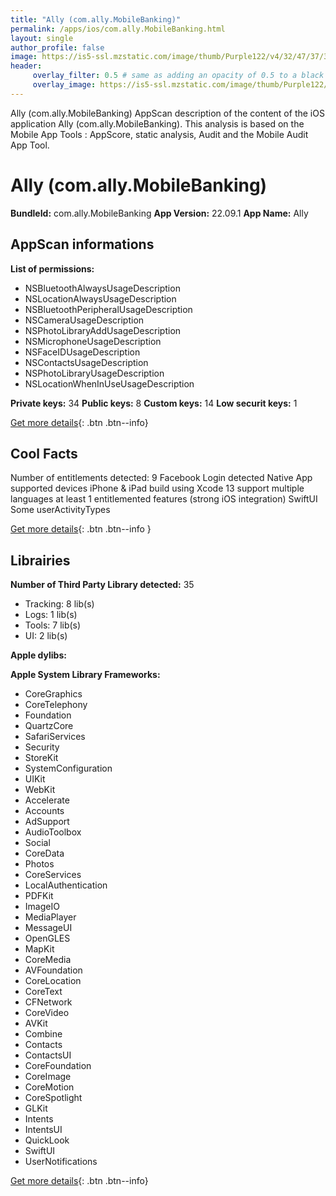 ```yaml
---
title: "Ally (com.ally.MobileBanking)"
permalink: /apps/ios/com.ally.MobileBanking.html
layout: single
author_profile: false
image: https://is5-ssl.mzstatic.com/image/thumb/Purple122/v4/32/47/37/324737a4-23bd-b101-6160-146bd8198aaf/AppIcon-0-1x_U007emarketing-0-6-0-85-220.png/512x512bb.jpg
header: 
     overlay_filter: 0.5 # same as adding an opacity of 0.5 to a black background
     overlay_image: https://is5-ssl.mzstatic.com/image/thumb/Purple122/v4/32/47/37/324737a4-23bd-b101-6160-146bd8198aaf/AppIcon-0-1x_U007emarketing-0-6-0-85-220.png/512x512bb.jpg
---
```

Ally (com.ally.MobileBanking) AppScan description of the content of the iOS application Ally (com.ally.MobileBanking). This analysis is based on the Mobile App Tools : AppScore, static analysis, Audit and the Mobile Audit App Tool.

# Ally (com.ally.MobileBanking)

**BundleId:** com.ally.MobileBanking
**App Version:** 22.09.1
**App Name:** Ally


## AppScan informations 

**List of permissions:** 
- NSBluetoothAlwaysUsageDescription
- NSLocationAlwaysUsageDescription
- NSBluetoothPeripheralUsageDescription
- NSCameraUsageDescription
- NSPhotoLibraryAddUsageDescription
- NSMicrophoneUsageDescription
- NSFaceIDUsageDescription
- NSContactsUsageDescription
- NSPhotoLibraryUsageDescription
- NSLocationWhenInUseUsageDescription
  
  
**Private keys:** 34
**Public keys:** 8
**Custom keys:** 14
**Low securit keys:** 1
  
[Get more details](/pricing.html){: .btn .btn--info}

## Cool Facts

Number of entitlements detected: 9
Facebook Login detected
Native App
supported devices iPhone & iPad
build using Xcode 13
support multiple languages
at least 1 entitlemented features (strong iOS integration)
SwiftUI
Some userActivityTypes
  
[Get more details](/pricing.html){: .btn .btn--info }

## Librairies 
**Number of Third Party Library detected:** 35
- Tracking: 8 lib(s)
- Logs: 1 lib(s)
- Tools: 7 lib(s)
- UI: 2 lib(s)


**Apple dylibs:**


**Apple System Library Frameworks:**
- CoreGraphics
- CoreTelephony
- Foundation
- QuartzCore
- SafariServices
- Security
- StoreKit
- SystemConfiguration
- UIKit
- WebKit
- Accelerate
- Accounts
- AdSupport
- AudioToolbox
- Social
- CoreData
- Photos
- CoreServices
- LocalAuthentication
- PDFKit
- ImageIO
- MediaPlayer
- MessageUI
- OpenGLES
- MapKit
- CoreMedia
- AVFoundation
- CoreLocation
- CoreText
- CFNetwork
- CoreVideo
- AVKit
- Combine
- Contacts
- ContactsUI
- CoreFoundation
- CoreImage
- CoreMotion
- CoreSpotlight
- GLKit
- Intents
- IntentsUI
- QuickLook
- SwiftUI
- UserNotifications


  
[Get more details](/pricing.html){: .btn .btn--info}


